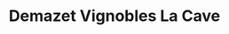 ---
title: "Demazet Vignobles La Cave"
url: /morieres-les-avignon/demazet-vignobles-la-cave/
shop: Wein
---